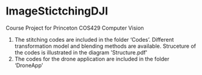 # ImageStictchingDJI
Course Project for Princeton COS429 Computer Vision
1. The stitching codes are included in the folder ‘Codes’. Different transformation model and blending methods are available. Struceture of the codes is illustrated in the diagram 'Structure.pdf'
2. The codes for the drone application are included in the folder ‘DroneApp’

